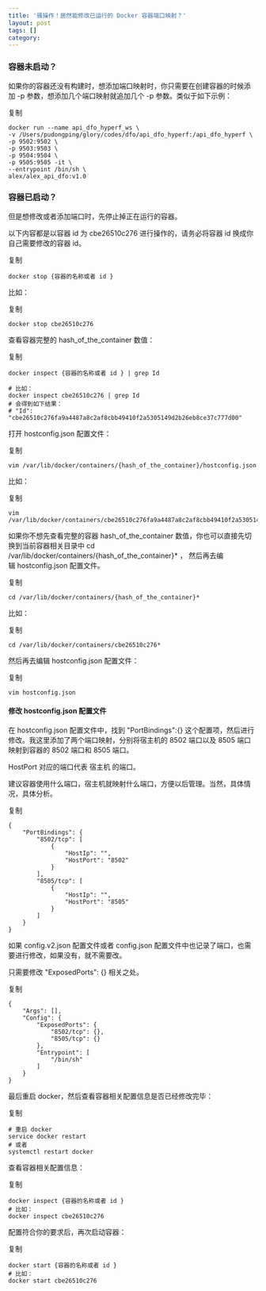 ```yaml
---
title: '骚操作！居然能修改已运行的 Docker 容器端口映射？'
layout: post
tags: []
category: 
---
```

### 容器未启动？

如果你的容器还没有构建时，想添加端口映射时，你只需要在创建容器的时候添加 -p 参数，想添加几个端口映射就追加几个 -p 参数。类似于如下示例：

复制

```
docker run --name api_dfo_hyperf_ws \
-v /Users/pudongping/glory/codes/dfo/api_dfo_hyperf:/api_dfo_hyperf \
-p 9502:9502 \
-p 9503:9503 \
-p 9504:9504 \
-p 9505:9505 -it \
--entrypoint /bin/sh \
alex/alex_api_dfo:v1.0
```

### 容器已启动？

但是想修改或者添加端口时，先停止掉正在运行的容器。

以下内容都是以容器 id 为 cbe26510c276 进行操作的，请务必将容器 id 换成你自己需要修改的容器 id。

复制

```
docker stop {容器的名称或者 id }
```

比如：

复制

```
docker stop cbe26510c276
```

查看容器完整的 hash\_of\_the\_container 数值：

复制

```
docker inspect {容器的名称或者 id } | grep Id

# 比如：
docker inspect cbe26510c276 | grep Id
# 会得到如下结果：
# "Id": "cbe26510c276fa9a4487a8c2af8cbb49410f2a5305149d2b26eb8ce37c777d00"
```

打开 hostconfig.json 配置文件：

复制

```
vim /var/lib/docker/containers/{hash_of_the_container}/hostconfig.json
```

比如：

复制

```
vim /var/lib/docker/containers/cbe26510c276fa9a4487a8c2af8cbb49410f2a5305149d2b26eb8ce37c777d00/hostconfig.json
```

如果你不想先查看完整的容器 hash\_of\_the\_container 数值，你也可以直接先切换到当前容器相关目录中 cd /var/lib/docker/containers/{hash\_of\_the\_container}\* ， 然后再去编辑 hostconfig.json 配置文件。

复制

```
cd /var/lib/docker/containers/{hash_of_the_container}*
```

比如：

复制

```
cd /var/lib/docker/containers/cbe26510c276*
```

然后再去编辑 hostconfig.json 配置文件：

复制

```
vim hostconfig.json
```

#### 修改 hostconfig.json 配置文件

在 hostconfig.json 配置文件中，找到 "PortBindings":{} 这个配置项，然后进行修改。我这里添加了两个端口映射，分别将宿主机的 8502 端口以及 8505 端口映射到容器的 8502 端口和 8505 端口。

HostPort 对应的端口代表 宿主机 的端口。

建议容器使用什么端口，宿主机就映射什么端口，方便以后管理。当然，具体情况，具体分析。

复制

```
{
    "PortBindings": {
        "8502/tcp": [
            {
                "HostIp": "",
                "HostPort": "8502"
            }
        ],
        "8505/tcp": [
            {
                "HostIp": "",
                "HostPort": "8505"
            }
        ]
    }
}
```

如果 config.v2.json 配置文件或者 config.json 配置文件中也记录了端口，也需要进行修改，如果没有，就不需要改。

只需要修改 "ExposedPorts": {} 相关之处。

复制

```
{
    "Args": [],
    "Config": {
        "ExposedPorts": {
            "8502/tcp": {},
            "8505/tcp": {}
        },
        "Entrypoint": [
            "/bin/sh"
        ]
    }
}
```

最后重启 docker，然后查看容器相关配置信息是否已经修改完毕：

复制

```
# 重启 docker
service docker restart
# 或者
systemctl restart docker
```

查看容器相关配置信息：

复制

```
docker inspect {容器的名称或者 id }
# 比如：
docker inspect cbe26510c276
```

配置符合你的要求后，再次启动容器：

复制

```
docker start {容器的名称或者 id }
# 比如：
docker start cbe26510c276
```